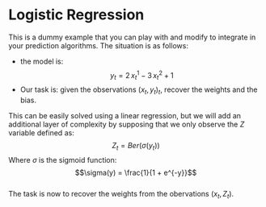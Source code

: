# Logistic Regression

This is a dummy example that you can play with and modify to integrate in your prediction algorithms. The situation is as follows:

* the model is: 
                                            $$y_t = 2 \, x_t^1 - 3 \, x_t^2 +1$$
* Our task is: given the observations $(x_t, y_t)_t$, recover the weights and the bias.

This can be easily solved using a linear regression, but we will add an additional layer of complexity by supposing that we only observe the $Z$ variable defined as:
                                                  $$Z_t = Ber(\sigma(y_t))$$
Where $\sigma$ is the sigmoid function:
                                            $$\sigma(y) = \frac{1}{1 + e^{-y}}$$                                            
The task is now to recover the weights from the obervations $(x_t, Z_t)$.
